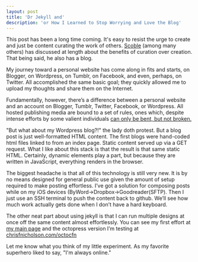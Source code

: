 ```yaml
---
layout: post
title: 'Dr Jekyll and'
description: 'or How I Learned to Stop Worrying and Love the Blog' 
---
```

This post has been a long time coming. It's easy to resist the urge to create and just be content curating the work of others. [Scoble](http://www.scobleizer.com) (among many others) has discussed at length about the benefits of curation over creation. That being said, he also has a blog. 

My journey toward a personal website has come along in fits and starts, on Blogger, on Wordpress, on Tumblr, on Facebook, and even, perhaps, on Twitter. All accomplished the same basic goal; they quickly allowed me to upload my thoughts and share them on the Internet. 

Fundamentally, however, there’s a difference between a personal website and an account on Blogger, Tumblr, Twitter, Facebook, or Wordpress. All hosted publishing media are bound to a set of rules, ones which, despite intense efforts by some valient individuals [can only be bent, but not broken.](http://www.youtube.com/watch?v=oUBdyntL2Ag)

"But what about my Wordpress blog?!" the lady doth protest. But a blog post is just well-formatted HTML content. The first blogs were hand-coded html files linked to from an index page. Static content served up via a GET request. What I like about this stack is that the result is that same static HTML. Certainly, dynamic elements play a part, but because they are written in JavaScript, everything renders in the browser. 

The biggest headache is that all of this technology is still very new. It is by no means designed for general public use given the amount of setup required to make posting effortless. I’ve got a solution for composing posts while on my iOS devices (ByWord->Dropbox->Goodreader(SFTP). Then I just use an SSH terminal to push the content back to github. We’ll see how much work actually gets done when I don’t have a hard keyboard.

The other neat part about using jekyll is that I can run multiple designs at once off the same content almost effortlessly. You can see my first effort at [my main page](http://www.chrisfnicholson.com) and the octopress version I’m testing at [chrisfnicholson.com/octocfn](http://www.chrisnicholson.com/octocfn) 

Let me know what you think of my little experiment. As my favorite superhero liked to say, "I'm always online."